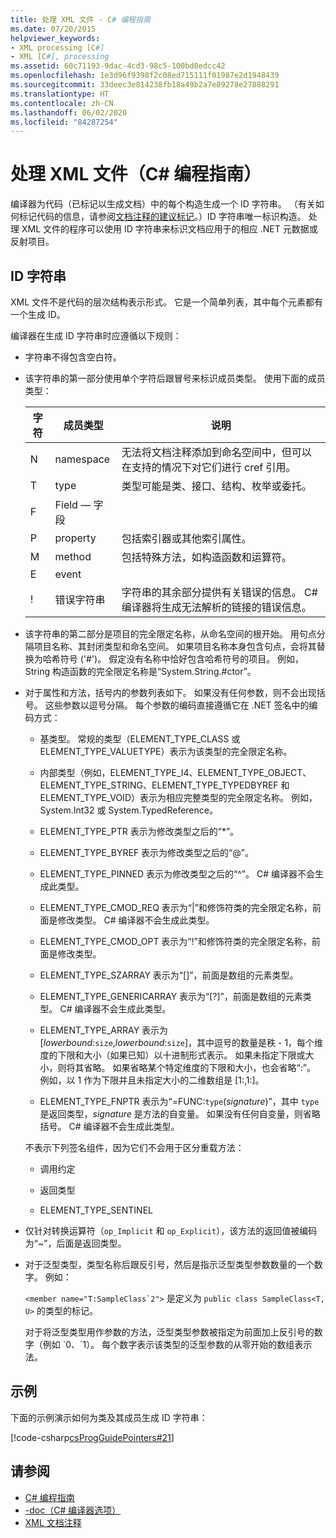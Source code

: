 ```yaml
---
title: 处理 XML 文件 - C# 编程指南
ms.date: 07/20/2015
helpviewer_keywords:
- XML processing [C#]
- XML [C#], processing
ms.assetid: 60c71193-9dac-4cd3-98c5-100bd0edcc42
ms.openlocfilehash: 1e3d96f9398f2c08ed715111f01987e2d1948439
ms.sourcegitcommit: 33deec3e814238fb18a49b2a7e89278e27888291
ms.translationtype: HT
ms.contentlocale: zh-CN
ms.lasthandoff: 06/02/2020
ms.locfileid: "84287254"
---
```

# <a name="process-the-xml-file-c-programming-guide"></a>处理 XML 文件（C# 编程指南）

编译器为代码（已标记以生成文档）中的每个构造生成一个 ID 字符串。 （有关如何标记代码的信息，请参阅[文档注释的建议标记](./recommended-tags-for-documentation-comments.md)。）ID 字符串唯一标识构造。 处理 XML 文件的程序可以使用 ID 字符串来标识文档应用于的相应 .NET 元数据或反射项目。

## <a name="id-strings"></a>ID 字符串

XML 文件不是代码的层次结构表示形式。 它是一个简单列表，其中每个元素都有一个生成 ID。

编译器在生成 ID 字符串时应遵循以下规则：

- 字符串不得包含空白符。

- 该字符串的第一部分使用单个字符后跟冒号来标识成员类型。 使用下面的成员类型：

    |字符|成员类型|说明|
    |---------------|-----------------|-|
    |N|namespace|无法将文档注释添加到命名空间中，但可以在支持的情况下对它们进行 cref 引用。|
    |T|type|类型可能是类、接口、结构、枚举或委托。|
    |F|Field — 字段|
    |P|property|包括索引器或其他索引属性。|
    |M|method|包括特殊方法，如构造函数和运算符。|
    |E|event|
    |!|错误字符串|字符串的其余部分提供有关错误的信息。 C# 编译器将生成无法解析的链接的错误信息。|

- 该字符串的第二部分是项目的完全限定名称，从命名空间的根开始。 用句点分隔项目名称、其封闭类型和命名空间。 如果项目名称本身包含句点，会将其替换为哈希符号 ('#')。 假定没有名称中恰好包含哈希符号的项目。 例如，String 构造函数的完全限定名称是“System.String.#ctor”。

- 对于属性和方法，括号内的参数列表如下。 如果没有任何参数，则不会出现括号。 这些参数以逗号分隔。 每个参数的编码直接遵循它在 .NET 签名中的编码方式：

  - 基类型。 常规的类型（ELEMENT_TYPE_CLASS 或 ELEMENT_TYPE_VALUETYPE）表示为该类型的完全限定名称。

  - 内部类型（例如，ELEMENT_TYPE_I4、ELEMENT_TYPE_OBJECT、ELEMENT_TYPE_STRING、ELEMENT_TYPE_TYPEDBYREF 和 ELEMENT_TYPE_VOID）表示为相应完整类型的完全限定名称。 例如，System.Int32 或 System.TypedReference。

  - ELEMENT_TYPE_PTR 表示为修改类型之后的“\*”。

  - ELEMENT_TYPE_BYREF 表示为修改类型之后的“\@”。

  - ELEMENT_TYPE_PINNED 表示为修改类型之后的“^”。 C# 编译器不会生成此类型。

  - ELEMENT_TYPE_CMOD_REQ 表示为“&#124;”和修饰符类的完全限定名称，前面是修改类型。 C# 编译器不会生成此类型。

  - ELEMENT_TYPE_CMOD_OPT 表示为“!”和修饰符类的完全限定名称，前面是修改类型。

  - ELEMENT_TYPE_SZARRAY 表示为“[]”，前面是数组的元素类型。

  - ELEMENT_TYPE_GENERICARRAY 表示为“[?]”，前面是数组的元素类型。 C# 编译器不会生成此类型。

  - ELEMENT_TYPE_ARRAY 表示为 [*lowerbound*:`size`,*lowerbound*:`size`]，其中逗号的数量是秩 - 1，每个维度的下限和大小（如果已知）以十进制形式表示。 如果未指定下限或大小，则将其省略。 如果省略某个特定维度的下限和大小，也会省略“:”。 例如，以 1 作为下限并且未指定大小的二维数组是 [1:,1:]。

  - ELEMENT_TYPE_FNPTR 表示为“=FUNC:`type`(*signature*)”，其中 `type` 是返回类型，*signature* 是方法的自变量。 如果没有任何自变量，则省略括号。 C# 编译器不会生成此类型。

  不表示下列签名组件，因为它们不会用于区分重载方法：

  - 调用约定

  - 返回类型

  - ELEMENT_TYPE_SENTINEL

- 仅针对转换运算符（`op_Implicit` 和 `op_Explicit`），该方法的返回值被编码为“~”，后面是返回类型。

- 对于泛型类型，类型名称后跟反引号，然后是指示泛型类型参数数量的一个数字。 例如：

     ``<member name="T:SampleClass`2">`` 是定义为 `public class SampleClass<T, U>` 的类型的标记。

     对于将泛型类型用作参数的方法，泛型类型参数被指定为前面加上反引号的数字（例如 \`0、\`1）。 每个数字表示该类型的泛型参数的从零开始的数组表示法。

## <a name="examples"></a>示例

下面的示例演示如何为类及其成员生成 ID 字符串：

[!code-csharp[csProgGuidePointers#21](~/samples/snippets/csharp/VS_Snippets_VBCSharp/csProgGuidePointers/CS/Pointers.cs#21)]

## <a name="see-also"></a>请参阅

- [C# 编程指南](../index.md)
- [-doc（C# 编译器选项）](../../language-reference/compiler-options/doc-compiler-option.md)
- [XML 文档注释](./index.md)
